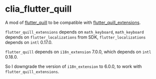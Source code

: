 # clia_flutter_quill

A mod of [flutter_quill](https://pub.dev/packages/flutter_quill) to be compatible with [flutter_quill_extensions](https://pub.dev/packages/flutter_quill_extensions).

`flutter_quill_extensions` depends on `math_keyboard`,
`math_keyboard` depends on `flutter_localizations` from SDK,
`flutter_localizations` depends on `intl` 0.17.0.

`flutter_quill` depends on `i18n_extension` 7.0.0, which depends on `intl` 0.18.0.

So I downgrade the version of `i18n_extension` to 6.0.0, to work with `flutter_quill_extensions`.
